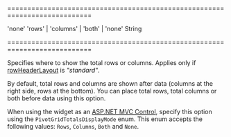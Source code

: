 <!--**
/*-------------------------------------------
    Auto-generated file. Do not modify.
-------------------------------------------

**-->
===========================================================================
<!--default-->'none'<!--/default-->
<!--acceptValues-->'rows' | 'columns' | 'both' | 'none'<!--/acceptValues-->
<!--type-->String<!--/type-->
===========================================================================

<!--shortDescription-->
Specifies where to show the total rows or columns. Applies only if [rowHeaderLayout](/Documentation/ApiReference/UI_Widgets/dxPivotGrid/Configuration/#rowHeaderLayout) is *"standard"*.
<!--/shortDescription-->

<!--fullDescription-->
By default, total rows and columns are shown after data (columns at the right side, rows at the bottom). You can place total rows, total columns or both before data using this option.

When using the widget as an [ASP.NET MVC Control](/Documentation/Guide/ASP.NET_MVC_Controls/Fundamentals/), specify this option using the `PivotGridTotalsDisplayMode` enum. This enum accepts the following values: `Rows`, `Columns`, `Both` and `None`.
<!--/fullDescription-->